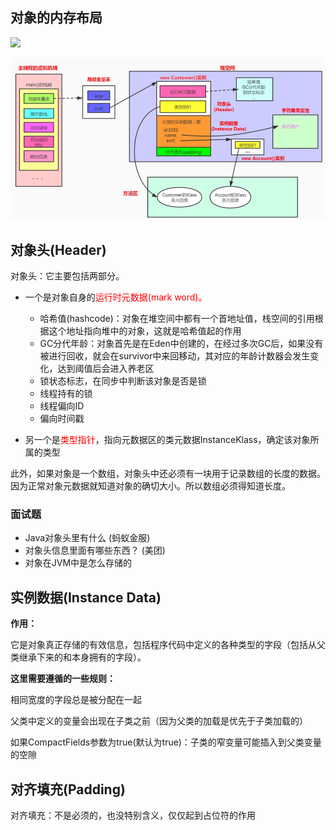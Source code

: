 ## 对象的内存布局

![](images./4.对象内存布局.jpeg)

![](images/5.对象内存布局.jpeg)

## 对象头(Header)

对象头：它主要包括两部分。

- 一个是对象自身的<font color = 'red'>运行时元数据(mark word)。</font>
  - 哈希值(hashcode)：对象在堆空间中都有一个首地址值，栈空间的引用根据这个地址指向堆中的对象，这就是哈希值起的作用
  - GC分代年龄：对象首先是在Eden中创建的，在经过多次GC后，如果没有被进行回收，就会在survivor中来回移动，其对应的年龄计数器会发生变化，达到阈值后会进入养老区
  - 锁状态标志，在同步中判断该对象是否是锁
  - 线程持有的锁
  - 线程偏向ID
  - 偏向时间戳

- 另一个是<font color = 'red'>类型指针</font>，指向元数据区的类元数据InstanceKlass，确定该对象所属的类型

此外，如果对象是一个数组，对象头中还必须有一块用于记录数组的长度的数据。因为正常对象元数据就知道对象的确切大小。所以数组必须得知道长度。

### 面试题

- Java对象头里有什么  (蚂蚁金服)
- 对象头信息里面有哪些东西？ (美团)
- 对象在JVM中是怎么存储的

## 实例数据(Instance Data)

**作用：**

它是对象真正存储的有效信息，包括程序代码中定义的各种类型的字段（包括从父类继承下来的和本身拥有的字段）。

**这里需要遵循的一些规则：**

相同宽度的字段总是被分配在一起

父类中定义的变量会出现在子类之前（因为父类的加载是优先于子类加载的）

如果CompactFields参数为true(默认为true)：子类的窄变量可能插入到父类变量的空隙

## 对齐填充(Padding)

对齐填充：不是必须的，也没特别含义，仅仅起到占位符的作用 

